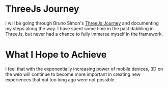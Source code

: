 # ThreeJs Journey
I will be going through Bruno Simon's [ThreeJs Journey](https://threejs-journey.com) and documenting my steps along the way. I have spent some time in the past dabbling in ThreeJs, but never had a chance to fully immerse myself in the framework.

# What I Hope to Achieve
I feel that with the exponentially increasing power of mobile devices, 3D on the web will continue to become more important in creating new experiences that not too long ago were not possible.
